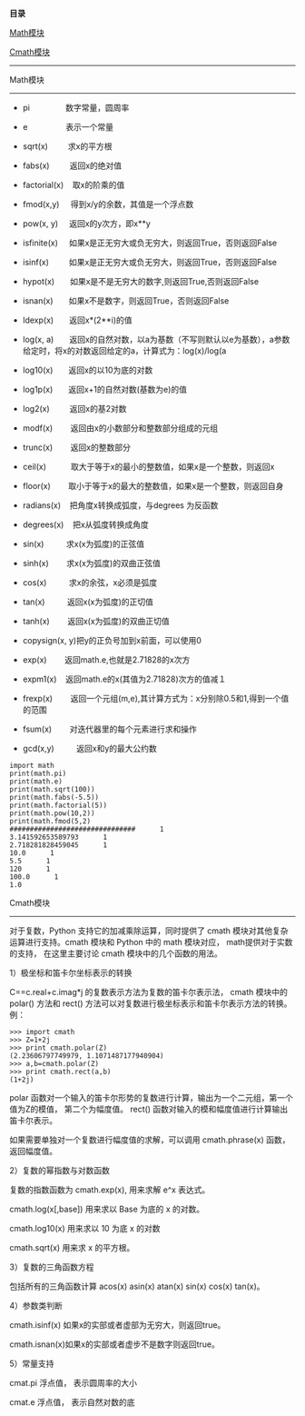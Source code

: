 **目录**

[Math模块](#t0)

[Cmath模块](#t1)

* * *

Math模块
------

*   pi                数字常量，圆周率
*   e                 表示一个常量
*   sqrt(x)         求x的平方根
*   fabs(x)         返回x的绝对值
*   factorial(x)    取x的阶乘的值
*   fmod(x,y)     得到x/y的余数，其值是一个浮点数
*   pow(x, y)     返回x的y次方，即x\*\*y
*   isfinite(x)     如果x是正无穷大或负无穷大，则返回True，否则返回False
*   isinf(x)         如果x是正无穷大或负无穷大，则返回True，否则返回False
*   hypot(x)       如果x是不是无穷大的数字,则返回True,否则返回False
*   isnan(x)       如果x不是数字，则返回True，否则返回False
*   ldexp(x)       返回x\*(2\*\*i)的值
*   log(x, a)       返回x的自然对数，以a为基数（不写则默认以e为基数），a参数给定时，将x的对数返回给定的a，计算式为：log(x)/log(a
*   log10(x)       返回x的以10为底的对数
*   log1p(x)       返回x+1的自然对数(基数为e)的值
*   log2(x)         返回x的基2对数
*   modf(x)        返回由x的小数部分和整数部分组成的元组
*   trunc(x)        返回x的整数部分
*   ceil(x)           取大于等于x的最小的整数值，如果x是一个整数，则返回x
*   floor(x)        取小于等于x的最大的整数值，如果x是一个整数，则返回自身
*   radians(x)    把角度x转换成弧度，与degrees 为反函数
*   degrees(x)    把x从弧度转换成角度
*   sin(x)          求x(x为弧度)的正弦值
*   sinh(x)        求x(x为弧度)的双曲正弦值
*   cos(x)          求x的余弦，x必须是弧度
*   tan(x)          返回x(x为弧度)的正切值
*   tanh(x)        返回x(x为弧度)的双曲正切值
*   copysign(x, y)把y的正负号加到x前面，可以使用0
*   exp(x)        返回math.e,也就是2.71828的x次方
*   expm1(x)    返回math.e的x(其值为2.71828)次方的值减１
*   frexp(x)        返回一个元组(m,e),其计算方式为：x分别除0.5和1,得到一个值的范围
*   fsum(x)        对迭代器里的每个元素进行求和操作
*   gcd(x,y)          返回x和y的最大公约数

```
import math      
print(math.pi)      
print(math.e)      
print(math.sqrt(100))      
print(math.fabs(-5.5))      
print(math.factorial(5))      
print(math.pow(10,2))      
print(math.fmod(5,2)      
###############################      1
3.141592653589793      1
2.718281828459045      1
10.0      1
5.5      1
120      1
100.0      1
1.0
```


Cmath模块
-------

对于复数，Python 支持它的加减乘除运算，同时提供了 cmath 模块对其他复杂运算进行支持。cmath 模块和 Python 中的 math 模块对应， math提供对于实数的支持， 在这里主要讨论 cmath 模块中的几个函数的用法。

1）极坐标和笛卡尔坐标表示的转换  
C==c.real+c.imag\*j 的复数表示方法为复数的笛卡尔表示法， cmath 模块中的 polar() 方法和 rect() 方法可以对复数进行极坐标表示和笛卡尔表示方法的转换。 例：

```
>>> import cmath      
>>> Z=1+2j      
>>> print cmath.polar(Z)      
(2.23606797749979, 1.1071487177940904)      
>>> a,b=cmath.polar(Z)      
>>> print cmath.rect(a,b)      
(1+2j)
```


polar 函数对一个输入的笛卡尔形势的复数进行计算，输出为一个二元组，第一个值为Z的模值， 第二个为幅度值。 rect() 函数对输入的模和幅度值进行计算输出笛卡尔表示。

如果需要单独对一个复数进行幅度值的求解，可以调用 cmath.phrase(x) 函数，返回幅度值。

2）复数的幂指数与对数函数  
复数的指数函数为 cmath.exp(x), 用来求解 e^x 表达式。

cmath.log(x\[,base\]) 用来求以 Base 为底的 x 的对数。

cmath.log10(x) 用来求以 10 为底 x 的对数

cmath.sqrt(x) 用来求 x 的平方根。

3）复数的三角函数方程  
包括所有的三角函数计算 acos(x) asin(x) atan(x) sin(x) cos(x) tan(x)。

4）参数类判断  
cmath.isinf(x) 如果x的实部或者虚部为无穷大，则返回true。

cmath.isnan(x)如果x的实部或者虚步不是数字则返回true。

5）常量支持  
cmat.pi 浮点值， 表示圆周率的大小

cmat.e 浮点值， 表示自然对数的底